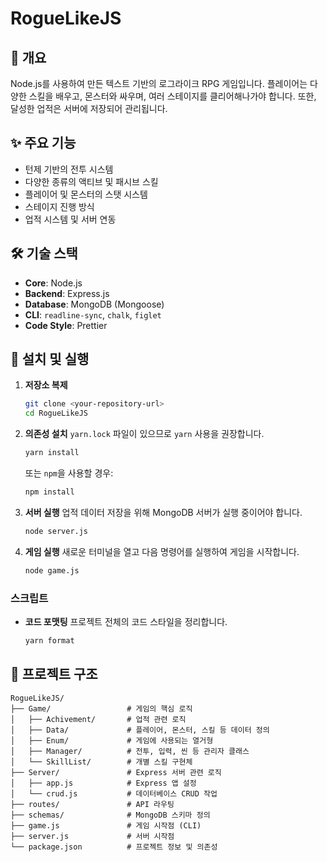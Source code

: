 # RogueLikeJS

## 📜 개요

Node.js를 사용하여 만든 텍스트 기반의 로그라이크 RPG 게임입니다. 플레이어는 다양한 스킬을 배우고, 몬스터와 싸우며, 여러 스테이지를 클리어해나가야 합니다. 또한, 달성한 업적은 서버에 저장되어 관리됩니다.

## ✨ 주요 기능

- 턴제 기반의 전투 시스템
- 다양한 종류의 액티브 및 패시브 스킬
- 플레이어 및 몬스터의 스탯 시스템
- 스테이지 진행 방식
- 업적 시스템 및 서버 연동

## 🛠️ 기술 스택

- **Core**: Node.js
- **Backend**: Express.js
- **Database**: MongoDB (Mongoose)
- **CLI**: `readline-sync`, `chalk`, `figlet`
- **Code Style**: Prettier

## 🚀 설치 및 실행

1.  **저장소 복제**
    ```bash
    git clone <your-repository-url>
    cd RogueLikeJS
    ```

2.  **의존성 설치**
    `yarn.lock` 파일이 있으므로 `yarn` 사용을 권장합니다.
    ```bash
    yarn install
    ```
    또는 `npm`을 사용할 경우:
    ```bash
    npm install
    ```

3.  **서버 실행**
    업적 데이터 저장을 위해 MongoDB 서버가 실행 중이어야 합니다.
    ```bash
    node server.js
    ```

4.  **게임 실행**
    새로운 터미널을 열고 다음 명령어를 실행하여 게임을 시작합니다.
    ```bash
    node game.js
    ```

### 스크립트

- **코드 포맷팅**
  프로젝트 전체의 코드 스타일을 정리합니다.
  ```bash
  yarn format
  ```

## 📁 프로젝트 구조

```
RogueLikeJS/
├── Game/                 # 게임의 핵심 로직
│   ├── Achivement/       # 업적 관련 로직
│   ├── Data/             # 플레이어, 몬스터, 스킬 등 데이터 정의
│   ├── Enum/             # 게임에 사용되는 열거형
│   ├── Manager/          # 전투, 입력, 씬 등 관리자 클래스
│   └── SkillList/        # 개별 스킬 구현체
├── Server/               # Express 서버 관련 로직
│   ├── app.js            # Express 앱 설정
│   └── crud.js           # 데이터베이스 CRUD 작업
├── routes/               # API 라우팅
├── schemas/              # MongoDB 스키마 정의
├── game.js               # 게임 시작점 (CLI)
├── server.js             # 서버 시작점
└── package.json          # 프로젝트 정보 및 의존성
```
